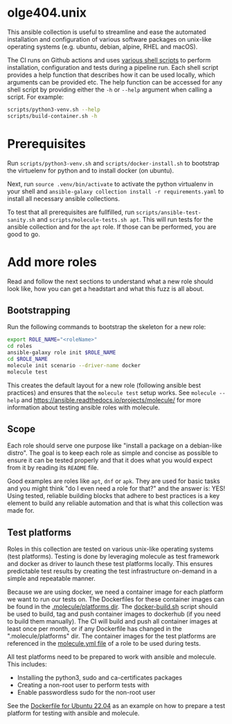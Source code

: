 # olge404.unix
This ansible collection is useful to streamline and ease the automated installation and configuration
of various software packages on unix-like operating systems (e.g. ubuntu, debian, alpine, RHEL and macOS).

The CI runs on Github actions and uses [various shell scripts](scripts/) to perform installation, configuration and tests during a pipeline run. Each shell script provides a help function that describes how it can be used locally, which arguments can be provided etc. The help function can be accessed for any shell script by providing either the `-h` or `--help` argument when calling a script. For example:

```bash
scripts/python3-venv.sh --help
scripts/build-container.sh -h
```

# Prerequisites
Run `scripts/python3-venv.sh` and `scripts/docker-install.sh` to bootstrap the virtuelenv for python and to install docker (on ubuntu).

Next, run `source .venv/bin/activate` to activate the python virtualenv in your shell and
`ansible-galaxy collection install -r requirements.yaml` to install all necessary ansible collections.

To test that all prerequisites are fullfilled, run `scripts/ansible-test-sanity.sh` and `scripts/molecule-tests.sh apt`.
This will run tests for the ansible collection and for the `apt` role. If those can be performed, you are good to go.

# Add more roles
Read and follow the next sections to understand what a new role should look like, how you can get a headstart and what this fuzz is all about.

## Bootstrapping
Run the following commands to bootstrap the skeleton for a new role:

```bash
export ROLE_NAME="<roleName>"
cd roles
ansible-galaxy role init $ROLE_NAME
cd $ROLE_NAME
molecule init scenario --driver-name docker
molecule test
```

This creates the default layout for a new role (following ansible best practices) and ensures that the `molecule test` setup works.
See `molecule --help` and https://ansible.readthedocs.io/projects/molecule/ for more information about testing ansible roles with molecule.

## Scope
Each role should serve one purpose like "install a package on a debian-like distro".
The goal is to keep each role as simple and concise as possible to ensure it can be tested properly and that it does what you would expect from it by reading its `README` file.

Good examples are roles like `apt`, `dnf` or `apk`. They are used for basic tasks and you might think "do I even need a role for that?" and the
answer is: YES! Using tested, reliable building blocks that adhere to best practices is a key element to build any reliable automation and that is what this collection was made for.

## Test platforms
Roles in this collection are tested on various unix-like operating systems (test platforms). Testing is done by leveraging molecule as test framework and docker as driver to launch these test platforms locally. This ensures predictable test results by creating the test infrastructure on-demand in a simple and repeatable manner.

Because we are using docker, we need a container image for each platform we want to run our tests on. The Dockerfiles for these container images can be found in the [.molecule/platforms dir](.molecule/platforms/). The [docker-build.sh](scripts/docker-build.sh) script should be used to build, tag and push container images to dockerhub (if you need to build them manually). The CI will build and push all container images at least once per month, or if any Dockerfile has changed in the ".molecule/platforms" dir. The container images for the test platforms are referenced in the [molecule.yml file](roles/apt/molecule/default/molecule.yml) of a role to be used during tests.

All test platforms need to be prepared to work with ansible and molecule. This includes:

* Installing the python3, sudo and ca-certificates packages
* Creating a non-root user to perform tests with
* Enable passwordless sudo for the non-root user

See the [Dockerfile for Ubuntu 22.04](.molecule/platforms/Dockerfile.ubuntu-22.04) as an example on how to prepare a test platform for testing with ansible and molecule.
